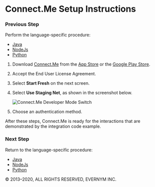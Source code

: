 # Connect.Me Setup Instructions

### Previous Step

Perform the language-specific procedure:
* [Java](/docs/Getting-Started/java/README.md)
* [NodeJs](/docs/Getting-Started/nodejs/README.md)
* [Python](/docs/Getting-Started/python/README.md)

1. Download [Connect.Me](https://connect.me/) from the [App Store](https://itunes.apple.com/us/app/connect-me/id1260651672?mt=8) or the [Google Play Store](https://play.google.com/store/apps/details?id=me.connect&hl=en).

1. Accept the End User License Agreement.

1. Select **Start Fresh** on the next screen.

1. Select **Use Staging Net**, as shown in the screenshot below.
   
   ![Connect.Me Developer Mode Switch](https://i.postimg.cc/pTrdMszg/IMG-0116.png)

1. Choose an authentication method.

After these steps, Connect.Me is ready for the interactions that are demonstrated by the integration code example. 

### Next Step

Return to the language-specific procedure:
* [Java](/docs/Getting-Started/java/README.md#connectme)
* [NodeJs](/docs/Getting-Started/java/README.md#connectme)
* [Python](/docs/Getting-Started/java/README.md#connectme)


© 2013&#8211;2020, ALL RIGHTS RESERVED, EVERNYM INC.